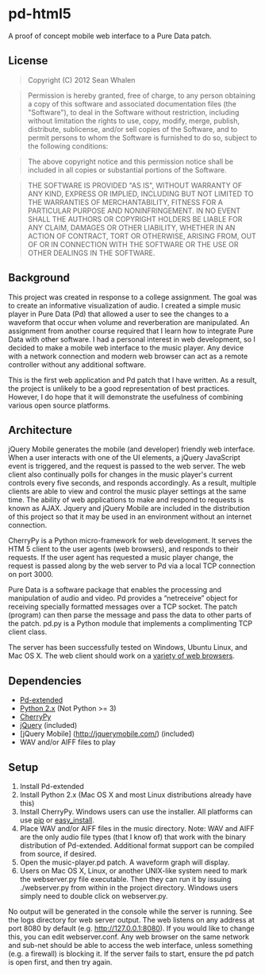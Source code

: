 pd-html5
========

A proof of concept mobile web interface to a Pure Data patch.

License
-------

>Copyright (C) 2012 Sean Whalen

>Permission is hereby granted, free of charge, to any person obtaining a copy of
this software and associated documentation files (the "Software"), to deal in
the Software without restriction, including without limitation the rights to
use, copy, modify, merge, publish, distribute, sublicense, and/or sell copies
of the Software, and to permit persons to whom the Software is furnished to do
so, subject to the following conditions:

>The above copyright notice and this permission notice shall be included in all
copies or substantial portions of the Software.

>THE SOFTWARE IS PROVIDED "AS IS", WITHOUT WARRANTY OF ANY KIND, EXPRESS OR
IMPLIED, INCLUDING BUT NOT LIMITED TO THE WARRANTIES OF MERCHANTABILITY,
FITNESS FOR A PARTICULAR PURPOSE AND NONINFRINGEMENT. IN NO EVENT SHALL THE
AUTHORS OR COPYRIGHT HOLDERS BE LIABLE FOR ANY CLAIM, DAMAGES OR OTHER
LIABILITY, WHETHER IN AN ACTION OF CONTRACT, TORT OR OTHERWISE, ARISING FROM,
OUT OF OR IN CONNECTION WITH THE SOFTWARE OR THE USE OR OTHER DEALINGS IN THE
SOFTWARE.

Background
----------

This project was created in response to a college assignment. The goal was to create an informative visualization of audio. I created a simple music player in Pure Data (Pd) that allowed a user to see the changes to a waveform that occur when volume and reverberation are manipulated. An assignment from another course required that I learn how to integrate Pure Data with other software. I had a personal interest in web development, so I decided to make a mobile web interface to the music player. Any device with a network connection and modern web browser can act as a remote controller without any additional software.

This is the first web application and Pd patch that I have written. As a result, the project is unlikely to be a good representation of best practices. However, I do hope that it will demonstrate the usefulness of combining various open source platforms.

Architecture
--------------- 

jQuery Mobile generates the mobile (and developer) friendly web interface. When a user interacts with one of the UI elements, a jQuery JavaScript event is triggered, and the request is passed to the web server. The web client also continually polls for changes in the music player's current controls every five seconds, and responds accordingly. As a result, multiple clients are able to view and control the music player settings at the same time. The ability of web applications to make and respond to requests is known as AJAX. Jquery and jQuery Mobile are included in the distribution of this project so that it may be used in an environment without an internet connection.

CherryPy is a Python micro-framework for web development. It serves the HTM 5 client to the user agents (web browsers), and responds to their requests. If the user agent has requested a music player change, the request is passed along by the web server to Pd via a local TCP connection on port 3000. 

Pure Data is a software package that enables the processing and manipulation of audio and video.  Pd provides a “netreceive” object for receiving specially formatted messages over a TCP socket. The patch (program) can then parse the message and pass the data to other parts of the patch. pd.py is a Python module that implements a complimenting TCP client class.

The server has been successfully tested on Windows, Ubuntu Linux, and Mac OS X. The web client should work on a [variety of web browsers](http://jquerymobile.com/demos/1.1.0/docs/about/platforms.html).

Dependencies
-----------------

- [Pd-extended](http://puredata.info/downloads/pd-extended/)
- [Python 2.x](http://www.python.org/download/) (Not Python >= 3)
- [CherryPy](http://www.cherrypy.org/)
- [jQuery](http://jquery.com/) (included)
- [jQuery Mobile] (http://jquerymobile.com/) (included)
- WAV and/or AIFF files to play

Setup
-------

1. Install Pd-extended
2. Install Python 2.x (Mac OS X and most Linux distributions already have this)
3. Install CherryPy. Windows users can use the installer. All platforms can use [pip](http://www.pip-installer.org/) or [easy_install](http://pypi.python.org/pypi/setuptools/).
4. Place WAV and/or AIFF files in the music directory. Note: WAV and AIFF are the only audio file types (that I know of) that work with the binary distribution of Pd-extended. Additional format support can be compiled from source, if desired.
5. Open the music-player.pd patch. A waveform graph will display.
6. Users on Mac OS X, Linux, or another UNIX-like system need to mark the webserver.py file executable. Then they can run it by issuing ./webserver.py from within in the project directory. Windows users simply need to double click on webserver.py.

No output will be generated in the console while the server is running. See the logs directory for web server output. The web listens on any address at port 8080 by default (e.g. http://127.0.0.1:8080). If you would like to change this, you can edit webserver.conf. Any web browser on the same network and sub-net should be able to access the web interface, unless something (e.g. a firewall) is blocking it. If the server fails to start, ensure the pd patch is open first, and then try again.